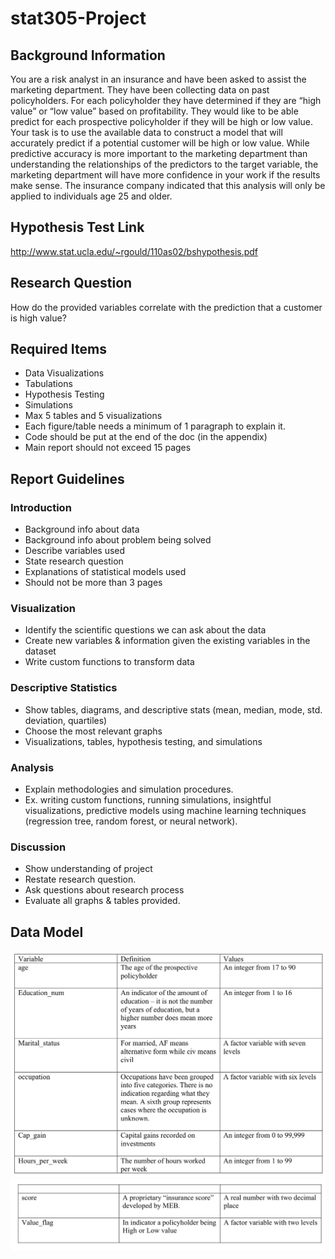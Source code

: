 # stat305-Project

## Background Information
You are a risk analyst in an insurance and have been asked to assist the marketing department. They have been collecting data on past policyholders. For each policyholder they have determined if they are “high value” or “low value” based on profitability. They would like to be able predict for each prospective policyholder if they will be high or low value.  Your task is to use the available data to construct a model that will accurately predict if a potential customer will be high or low value. While predictive accuracy is more important to the marketing department than understanding the relationships of the predictors to the target variable, the marketing department will have more confidence in your work if the results make sense. The insurance company indicated that this analysis will only be applied to individuals age 25 and older.


## Hypothesis Test Link
http://www.stat.ucla.edu/~rgould/110as02/bshypothesis.pdf


## Research Question

How do the provided variables correlate with the prediction that a customer is high value?

## Required Items
* Data Visualizations
* Tabulations
* Hypothesis Testing 
* Simulations
* Max 5 tables and 5 visualizations
* Each figure/table needs a minimum of 1 paragraph to explain it.
* Code should be put at the end of the doc (in the appendix)
* Main report should not exceed 15 pages

## Report Guidelines

### Introduction
* Background info about data
* Background info about problem being solved
* Describe variables used
* State research question
* Explanations of statistical models used
* Should not be more than 3 pages

### Visualization
* Identify the scientific questions we can ask about the data
* Create new variables & information given the existing variables in the dataset
* Write custom functions to transform data

### Descriptive Statistics
* Show tables, diagrams, and descriptive stats (mean, median, mode, std. deviation, quartiles)
* Choose the most relevant graphs
* Visualizations, tables, hypothesis testing, and simulations

### Analysis
* Explain methodologies and simulation procedures.
* Ex. writing custom functions, running simulations, insightful visualizations, predictive models using machine learning techniques (regression tree, random forest, or neural network).

### Discussion
* Show understanding of project
* Restate research question.
* Ask questions about research process
* Evaluate all graphs & tables provided.

## Data Model
![data-1](./assets/data-1.png)
![data-2](./assets/data-2.png)



